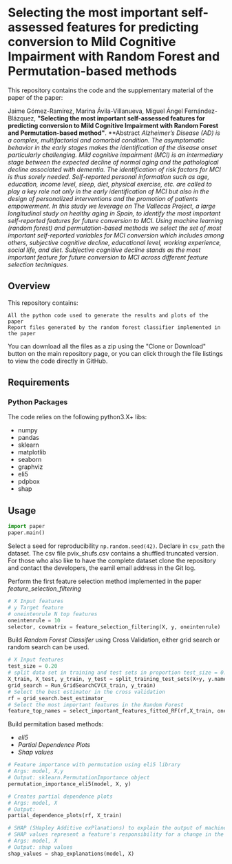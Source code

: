 # Selecting the most important self-assessed features for predicting conversion to Mild Cognitive Impairment with Random Forest and Permutation-based methods

This repository contains the code and the supplementary material of the paper of the paper:

Jaime Gómez-Ramírez, Marina Ávila-Villanueva, Miguel Ángel Fernández-Blázquez, **"Selecting the most important self-assessed features for predicting conversion to Mild Cognitive Impairment with Random Forest and Permutation-based method"**.
**Abstract
*Alzheimer’s Disease (AD) is a complex, multifactorial and comorbid condition. The asymptomatic behavior in the early stages makes the identification of the disease onset particularly challenging.
Mild cognitive impairment (MCI) is an intermediary stage between the expected decline of normal aging and the pathological decline associated with dementia. The identification of risk factors for MCI is thus sorely needed. 
Self-reported personal information such as age, education, income level, sleep, diet, physical exercise, etc. are called to play a key role not only in the early identification of MCI but also in the design of personalized interventions and the promotion of patients empowerment. 
In this study we leverage on The Vallecas Project, a large longitudinal study on healthy aging in Spain, to identify the most important self-reported features for future conversion to MCI. Using machine learning (random forest) and permutation-based methods we select the set of most important self-reported variables for MCI conversion which includes among others, subjective cognitive decline, educational level, working experience, social life, and diet. Subjective cognitive decline stands as the most important feature for future conversion to MCI across different feature selection techniques.*

## Overview
This repository contains:

    All the python code used to generate the results and plots of the paper 
    Report files generated by the random forest classifier implemented in the paper

You can download all the files as a zip using the "Clone or Download" button on the main repository page, or you can click through the file listings to view the code directly in GitHub.

## Requirements

### Python Packages
The code relies on the following python3.X+ libs:
* numpy
* pandas
* sklearn
* matplotlib
* seaborn
* graphviz
* eli5
* pdpbox
* shap

 ## Usage 
 
```python
import paper
paper.main() 
```
Select a seed for reproducibility `np.random.seed(42)`. Declare in `csv_path` the dataset. The csv file pvix_shufs.csv contains a shuffled truncated version. For those who also like to have the complete dataset clone the repository and contact the developers, the eamil email address in the Git log.

Perform the first feature selection method implemented in the paper _feature_selection_filtering_
```python
# X Input features
# y Target feature 
# oneintenrule N top features 
oneintenrule = 10
selector, covmatrix = feature_selection_filtering(X, y, oneintenrule)
```
Build _Random Forest Classifer_ using Cross Validation, either grid search or random search can be used.
```python
# X Input features
test_size = 0.20 
# split data set in training and test sets in proportion test_size = 0.20 
X_train, X_test, y_train, y_test = split_training_test_sets(X+y, y.name, test_size)
grid_search = Run_GridSearchCV(X_train, y_train)
# Select the best estimator in the cross validation
rf = grid_search.best_estimator_
# Select the most important features in the Random Forest
feature_top_names = select_important_features_fitted_RF(rf,X_train, oneintenrule)
```
Build permitation based methods: 
* _eli5_
* _Partial Dependence Plots_ 
* _Shap values_

```python
# Feature importance with permutation using eli5 library
# Args: model, X,y 
# Output: sklearn.PermutationImportance object
permutation_importance_eli5(model, X, y)
```

```python
# Creates partial dependence plots
# Args: model, X
# Output: 
partial_dependence_plots(rf, X_train)
```

```python
# SHAP (SHapley Additive exPlanations) to explain the output of machine learning model.
# SHAP values represent a feature's responsibility for a change in the model output
# Args: model, X
# Output: shap values 
shap_values = shap_explanations(model, X)
```
